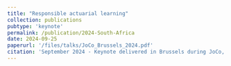 ```yaml
---
title: "Responsible actuarial learning"
collection: publications
pubtype: 'keynote'
permalink: /publication/2024-South-Africa
date: 2024-09-25 
paperurl: '/files/talks/JoCo_Brussels_2024.pdf'
citation: 'September 2024 - Keynote delivered in Brussels during JoCo, the Joint Colloquium all sections of the International Actuarial Association (IAA) (ASTIN, AFIR-ERM, IACA, IAALS, IAAHS and PBSS).'
---
```

